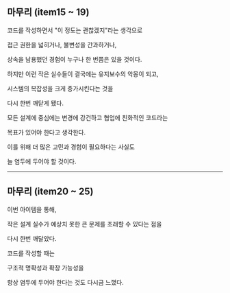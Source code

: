 ## 마무리 (item15 ~ 19)

코드를 작성하면서 "이 정도는 괜찮겠지"라는 생각으로

접근 권한을 넓히거나, 불변성을 간과하거나,

상속을 남용했던 경험이 누구나 한 번쯤은 있을 것이다.

하지만 이런 작은 실수들이 결국에는 유지보수의 악몽이 되고,

시스템의 복잡성을 크게 증가시킨다는 것을

다시 한번 깨닫게 됐다.

모든 설계에 중심에는 변경에 강건하고 협업에 친화적인 코드라는

목표가 있어야 한다고 생각한다.

이를 위해 더 많은 고민과 경험이 필요하다는 사실도

늘 염두에 두어야 할 것이다.

---

## 마무리 (item20 ~ 25)

이번 아이템을 통해,

작은 설계 실수가 예상치 못한 큰 문제를 초래할 수 있다는 점을

다시 한번 깨달았다.

코드를 작성할 때는

구조적 명확성과 확장 가능성을

항상 염두에 두어야 한다는 것도 다시금 느꼈다.